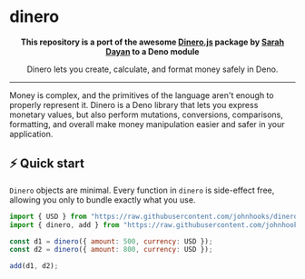 # dinero

<p align="center">
  <strong>This repository is a port of the awesome <a href="https://v2.dinerojs.com/">Dinero.js</a> package by <a href="https://github.com/sarahdayan">Sarah Dayan</a> to a Deno module</strong>
</p>

<p align="center">
  Dinero lets you create, calculate, and format money safely in Deno.
</p>

---

Money is complex, and the primitives of the language aren't enough to properly represent it. Dinero is a Deno library that lets you express monetary values, but also perform mutations, conversions, comparisons, formatting, and overall make money manipulation easier and safer in your application.

## ⚡️ Quick start

`Dinero` objects are minimal. Every function in `dinero` is side-effect free, allowing you only to bundle exactly what you use.

```js
import { USD } from "https://raw.githubusercontent.com/johnhooks/dinero/2.0.0-alpha.10/currencies.ts";
import { dinero, add } from "https://raw.githubusercontent.com/johnhooks/dinero/2.0.0-alpha.10/mod.ts'";

const d1 = dinero({ amount: 500, currency: USD });
const d2 = dinero({ amount: 800, currency: USD });

add(d1, d2);
```

